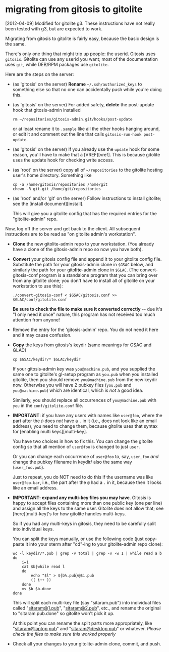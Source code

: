 # migrating from gitosis to gitolite

[2012-04-09] Modified for gitolite g3.  These instructions have not really
been tested with g3, but are expected to work.

Migrating from gitosis to gitolite is fairly easy, because the basic design is
the same.

There's only one thing that might trip up people: the userid.  Gitosis uses
`gitosis`.  Gitolite can use any userid you want; most of the documentation
uses `git`, while DEB/RPM packages use `gitolite`.

Here are the steps on the server:

  * (as 'gitosis' on the server) **Rename** `~/.ssh/authorized_keys` to
    something else so that no one can accidentally push while you're doing
    this.

  * (as 'gitosis' on the server) For added safety, **delete** the post-update
    hook that gitosis-admin installed

        rm ~/repositories/gitosis-admin.git/hooks/post-update

    or at least rename it to `.sample` like all the other hooks hanging
    around, or edit it and comment out the line that calls `gitosis-run-hook
    post-update`.

  * (as 'gitosis' on the server) If you already use the `update` hook for some
    reason, you'll have to make that a [VREF][vref].  This is because gitolite
    uses the update hook for checking write access.

  * (as 'root' on the server) copy all of `~/repositories` to the gitolite
    hosting user's home directory.  Something like

        cp -a /home/gitosis/repositories /home/git
        chown -R git.git /home/git/repositories

  * (as 'root' and/or 'git' on the server) Follow instructions to install
    gitolite; see the [install document][install].

    This will give you a gitolite config that has the required entries for the
    "gitolite-admin" repo.

Now, log off the server and get back to the client.  All subsequent
instructions are to be read as "on gitolite admin's workstation".

  * **Clone** the new gitolite-admin repo to your workstation.  (You already
    have a clone of the gitosis-admin repo so now you have both).

  * **Convert** your gitosis config file and append it to your gitolite config
    file.  Substitute the path for your gitosis-admin clone in `$GSAC` below,
    and similarly the path for your gito**lite**-admin clone in `$GLAC`.  (The
    convert-gitosis-conf program is a standalone program that you can bring
    over from any gitolite clone; you don't have to install all of gitolite on
    your workstation to use this):

        ./convert-gitosis-conf < $GSAC/gitosis.conf >> $GLAC/conf/gitolite.conf

    **Be sure to check the file to make sure it converted correctly** -- due
    it's "I only need it once" nature, this program has not received too much
    attention from anyone!

  * Remove the entry for the 'gitosis-admin' repo.  You do not need it here
    and it may cause confusion.

  * **Copy** the keys from gitosis's keydir (same meanings for GSAC and GLAC)

        cp $GSAC/keydir/* $GLAC/keydir

    If your gitosis-admin key was `you@machine.pub`, and you supplied the same
    one to gitolite's gl-setup program as `you.pub` when you installed
    gitolite, then you should remove `you@machine.pub` from the new keydir
    now.  Otherwise you will have 2 pubkey files (`you.pub` and
    `you@machine.pub`) which are identical, which is *not* a good idea.

    Similarly, you should replace all occurrences of `you@machine.pub` with
    `you` in the `conf/gitolite.conf` file.

  * **IMPORTANT**: if you have any users with names like `user@foo`, where the
    part after the `@` does *not* have a `.` in it (i.e., does not look like
    an email address), you need to change them, because gitolite uses that
    syntax for [enabling multi keys][multi-key].

    You have two choices in how to fix this.  You can change the gitolite
    config so that all mention of `user@foo` is changed to just `user`.

    Or you can change each occurrence of `user@foo` to, say, `user_foo` *and*
    change the pubkey filename in keydir/ also the same way (`user_foo.pub`).

    Just to repeat, you do NOT need to do this if the username was like
    `user@foo.bar`, i.e., the part after the `@` had a `.` in it, because then
    it looks like an email address.

  * **IMPORTANT: expand any multi-key files you may have**.  Gitosis is happy
    to accept files containing more than one public key (one per line) and
    assign all the keys to the same user.  Gitolite does not allow that; see
    [here][multi-key]'s for how gitolite handles multi-keys.

    So if you had any multi-keys in gitosis, they need to be carefully split
    into individual keys.

    You can split the keys manually, or use the following code (just
    copy-paste it into your xterm after "cd"-ing to your gitolite-admin repo
    clone):

        wc -l keydir/*.pub | grep -v total | grep -v -w 1 | while read a b
        do
            i=1
            cat $b|while read l
            do
                echo "$l" > ${b%.pub}@$i.pub
                (( i++ ))
            done
            mv $b $b.done
        done

    This will split each multi-key file (say "sitaram.pub") into individual
    files called "sitaram@1.pub", "sitaram@2.pub", etc., and rename the
    original to "sitaram.pub.done" so gitolite won't pick it up.

    At this point you can rename the split parts more appropriately, like
    "sitaram@laptop.pub" and "sitaram@desktop.pub" or whatever.  *Please check
    the files to make sure this worked properly*

  * Check all your changes to your gitolite-admin clone, commit, and push.
